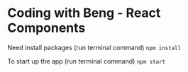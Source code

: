 # Coding with Beng - React Components

Need install packages (run terminal command)
```npm install```

To start up the app (run terminal command)
```npm start```